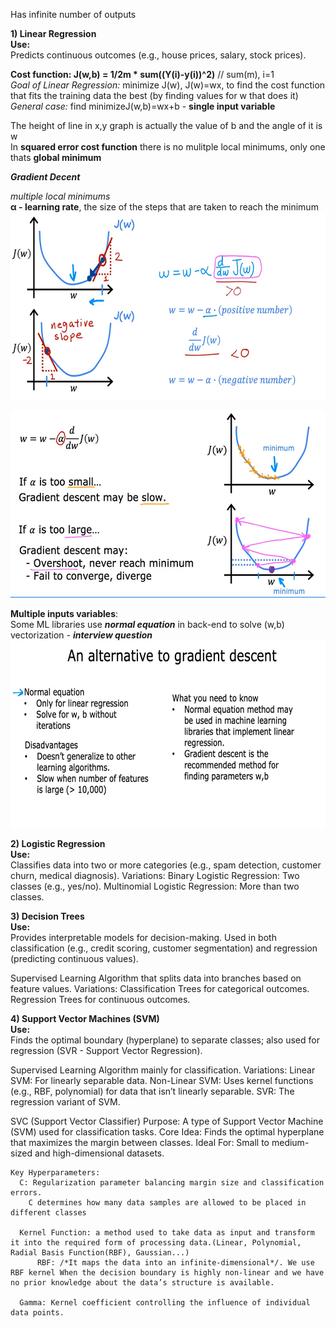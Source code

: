 Has infinite number of outputs

**1) Linear Regression**  
**Use:**  
    Predicts continuous outcomes (e.g., house prices, salary, stock prices).
   
  **Cost function: J(w,b) = 1/2m * sum((Y(i)-y(i))^2)** // sum(m), i=1  
  *Goal of Linear Regression:* minimize J(w), J(w)=wx, to find the cost function that fits the training data the best (by finding values for w that does it)  
  *General case:* find minimizeJ(w,b)=wx+b - **single input variable**
  
  The height of line in x,y graph is actually the value of b and the angle of it is w  
  In **squared error cost function** there is no mulitple local minimums, only one thats **global minimum**

***Gradient Decent*** 

*multiple local minimums*  
**&alpha; - learning rate**, the size of the steps that are taken to reach the minimum
<img src="Screenshot%202025-02-11%20005832.png" height="300">

<img src="Screenshot%202025-02-11%20013128.png" height="300">  

**Multiple inputs variables**:   
Some ML libraries use ***normal equation*** in back-end to solve (w,b) vectorization - ***interview question***  
<img src="Screenshot%202025-02-11%20160930.png" height="300">  
   
**2) Logistic Regression**  
  **Use:**  
    Classifies data into two or more categories (e.g., spam detection, customer churn, medical diagnosis).
  Variations:
    Binary Logistic Regression: Two classes (e.g., yes/no).
    Multinomial Logistic Regression: More than two classes.

**3) Decision Trees**  
  **Use:**  
    Provides interpretable models for decision-making.
    Used in both classification (e.g., credit scoring, customer segmentation) and regression (predicting continuous values).

  Supervised Learning Algorithm that splits data into branches based on feature values.
  Variations:
    Classification Trees for categorical outcomes.
    Regression Trees for continuous outcomes.

**4) Support Vector Machines (SVM)**  
**Use:**  
    Finds the optimal boundary (hyperplane) to separate classes; also used for regression (SVR - Support Vector Regression).

  Supervised Learning Algorithm mainly for classification.
  Variations:
    Linear SVM: For linearly separable data.
    Non-Linear SVM: Uses kernel functions (e.g., RBF, polynomial) for data that isn’t linearly separable.
    SVR: The regression variant of SVM.

  SVC (Support Vector Classifier)
    Purpose: A type of Support Vector Machine (SVM) used for classification tasks.
    Core Idea: Finds the optimal hyperplane that maximizes the margin between classes.
    Ideal For: Small to medium-sized and high-dimensional datasets.

    Key Hyperparameters:
      C: Regularization parameter balancing margin size and classification errors.
        C determines how many data samples are allowed to be placed in different classes

      Kernel Function: a method used to take data as input and transform it into the required form of processing data.(Linear, Polynomial, Radial Basis Function(RBF), Gaussian...)
          RBF: /*It maps the data into an infinite-dimensional*/. We use RBF kernel When the decision boundary is highly non-linear and we have no prior knowledge about the data’s structure is available.

      Gamma: Kernel coefficient controlling the influence of individual data points.
